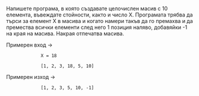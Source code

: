 Напишете програма, в която създавате целочислен масив с 10 елемента, въвеждате стойности, както и число X.
Програмата трябва да търси за елемент X в масива и когато намери такъв да го премахва и да премества всички 
елементи след него 1 позиция наляво, добавяйки -1 на края на масива. Накрая отпечатва масива.

Примерен вход  -> 

                 X = 18

                 [1, 2, 3, 18, 5, 10]
                 
Примерен изход ->

                 [1, 2, 3, 5, 10, -1]
